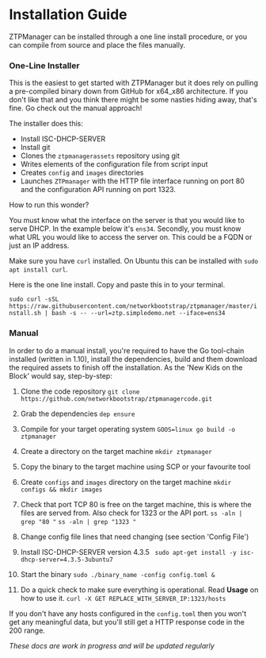 # Installation Guide

ZTPManager can be installed through a one line install procedure, or you can compile from source and place the files manually.

### One-Line Installer

This is the easiest to get started with ZTPManager but it does rely on pulling a pre-compiled binary down from GitHub for x64_x86 architecture. If you don't like that and you think there might be some nasties hiding away, that's fine. Go check out the manual approach!

The installer does this:

- Install ISC-DHCP-SERVER
- Install git
- Clones the `ztpmanagerassets` repository using git
- Writes elements of the configuration file from script input
- Creates `config` and `images` directories
- Launches `ZTPmanager` with the HTTP file interface running on port 80 and the configuration API running on port 1323.

How to run this wonder?

You must know what the interface on the server is that you would like to serve DHCP. In the example below it's `ens34`.
Secondly, you must know what URL you would like to access the server on. This could be a FQDN or just an IP address.

Make sure you have `curl` installed. On Ubuntu this can be installed with `sudo apt install curl`.

Here is the one line install. Copy and paste this in to your terminal. 

`sudo curl -sSL https://raw.githubusercontent.com/networkbootstrap/ztpmanager/master/install.sh | bash -s -- --url=ztp.simpledemo.net --iface=ens34`

### Manual 

In order to do a manual install, you're required to have the Go tool-chain installed (written in 1.10), install the dependencies, build and them download the required assets to finish off the installation. As the 'New Kids on the Block' would say, step-by-step:

1.	Clone the code repository
`git clone https://github.com/networkbootstrap/ztpmanagercode.git`

2.	Grab the dependencies
`dep ensure`

3.	Compile for your target operating system
`GOOS=linux go build -o ztpmanager`

4.	Create a directory on the target machine
`mkdir ztpmanager`

5.	Copy the binary to the target machine using SCP or your favourite tool

6.	Create `configs` and `images` directory on the target machine
`mkdir configs && mkdir images`

7.	Check that port TCP 80 is free on the target machine, this is where the files are served from. Also check for 1323 or the API port.
`ss -aln | grep "80 "`
`ss -aln | grep "1323 "`

8.	Change config file lines that need changing (see section 'Config File')

9.	Install ISC-DHCP-SERVER version 4.3.5 
` sudo apt-get install -y isc-dhcp-server=4.3.5-3ubuntu7`

10.	Start the binary
`sudo ./binary_name -config config.toml &`

11.	Do a quick check to make sure everything is operational. Read __Usage__ on how to use it.
`curl -X GET REPLACE_WITH_SERVER_IP:1323/hosts`

If you don't have any hosts configured in the `config.toml` then you won't get any meaningful data, but you'll still get a HTTP response code in the 200 range.

*These docs are work in progress and will be updated regularly*
